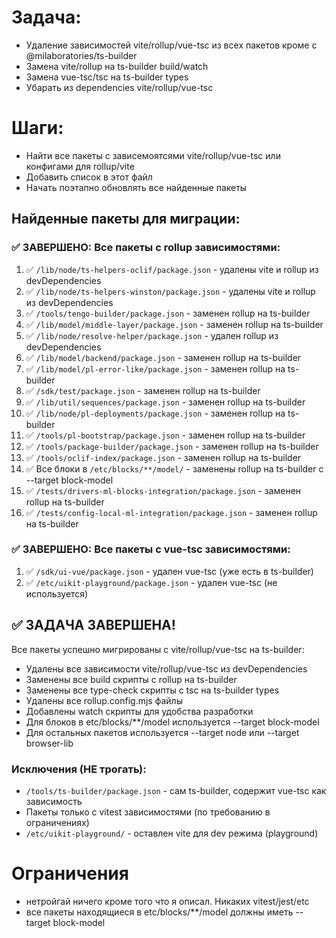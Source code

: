 # Задача:
- Удаление зависимостей vite/rollup/vue-tsc из всех пакетов кроме с @milaboratories/ts-builder
- Замена vite/rollup на ts-builder build/watch
- Замена vue-tsc/tsc на ts-builder types
- Убарать из dependencies vite/rollup/vue-tsc

# Шаги:
- Найти все пакеты с зависемоятсями vite/rollup/vue-tsc или конфигами для rollup/vite
- Добавить список в этот файл
- Начать поэтапно обновлять все найденные пакеты

## Найденные пакеты для миграции:

### ✅ ЗАВЕРШЕНО: Все пакеты с rollup зависимостями:
1. ✅ `/lib/node/ts-helpers-oclif/package.json` - удалены vite и rollup из devDependencies
2. ✅ `/lib/node/ts-helpers-winston/package.json` - удалены vite и rollup из devDependencies
3. ✅ `/tools/tengo-builder/package.json` - заменен rollup на ts-builder
4. ✅ `/lib/model/middle-layer/package.json` - заменен rollup на ts-builder
5. ✅ `/lib/node/resolve-helper/package.json` - удален rollup из devDependencies
6. ✅ `/lib/model/backend/package.json` - заменен rollup на ts-builder
7. ✅ `/lib/model/pl-error-like/package.json` - заменен rollup на ts-builder
8. ✅ `/sdk/test/package.json` - заменен rollup на ts-builder
9. ✅ `/lib/util/sequences/package.json` - заменен rollup на ts-builder
10. ✅ `/lib/node/pl-deployments/package.json` - заменен rollup на ts-builder
11. ✅ `/tools/pl-bootstrap/package.json` - заменен rollup на ts-builder
12. ✅ `/tools/package-builder/package.json` - заменен rollup на ts-builder
13. ✅ `/tools/oclif-index/package.json` - заменен rollup на ts-builder
14. ✅ Все блоки в `/etc/blocks/**/model/` - заменены rollup на ts-builder с --target block-model
15. ✅ `/tests/drivers-ml-blocks-integration/package.json` - заменен rollup на ts-builder
16. ✅ `/tests/config-local-ml-integration/package.json` - заменен rollup на ts-builder

### ✅ ЗАВЕРШЕНО: Все пакеты с vue-tsc зависимостями:
1. ✅ `/sdk/ui-vue/package.json` - удален vue-tsc (уже есть в ts-builder)
2. ✅ `/etc/uikit-playground/package.json` - удален vue-tsc (не используется)

## ✅ ЗАДАЧА ЗАВЕРШЕНА! 

Все пакеты успешно мигрированы с vite/rollup/vue-tsc на ts-builder:
- Удалены все зависимости vite/rollup/vue-tsc из devDependencies
- Заменены все build скрипты с rollup на ts-builder
- Заменены все type-check скрипты с tsc на ts-builder types
- Удалены все rollup.config.mjs файлы  
- Добавлены watch скрипты для удобства разработки
- Для блоков в etc/blocks/**/model используется --target block-model
- Для остальных пакетов используется --target node или --target browser-lib

### Исключения (НЕ трогать):
- `/tools/ts-builder/package.json` - сам ts-builder, содержит vue-tsc как зависимость
- Пакеты только с vitest зависимостями (по требованию в ограничениях)
- `/etc/uikit-playground/` - оставлен vite для dev режима (playground)

# Ограничения
- нетройгай ничего кроме того что я описал. Никаких vitest/jest/etc
- все пакеты находящиеся в etc/blocks/**/model должны иметь --target block-model